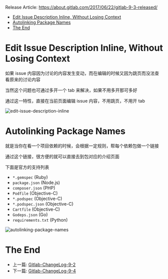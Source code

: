 Release Article: https://about.gitlab.com/2017/06/22/gitlab-9-3-released/

<!-- TOC -->

- [Edit Issue Description Inline, Without Losing Context](#edit-issue-description-inline-without-losing-context)
- [Autolinking Package Names](#autolinking-package-names)
- [The End](#the-end)

<!-- /TOC -->

# Edit Issue Description Inline, Without Losing Context

如果 issue 内容因为讨论的内容发生变动，而在编辑的时候又因为跳页而没法查看原来的讨论内容

当然这个问题也可通过多开一个 tab 来解决，如果不用多开那可多好

通过这一特性，直接在当前页面编辑 issue 内容，不用跳页，不用开 tab

![edit-issue-description-inline](http://om4h4iqhe.bkt.clouddn.com/edit-issue-description-inline.gif)

# Autolinking Package Names

就是当你在看一个项目依赖的时候，会根据一定规则，帮每个依赖包做一个链接

通过这个链接，很方便的就可以直接去到包对应的介绍页面

下面是官方的支持列表

 - `*.gemspec` (Ruby)
 - `package.json` (Node.js)
 - `composer.json` (PHP)
 - `Podfile` (Objective-C)
 - `*.podspec` (Objective-C)
 - `*.podspec.json` (Objective-C)
 - `Cartfile` (Objective-C)
 - `Godeps.json` (Go)
 - `requirements.txt` (Python)

![autolinking-package-names](http://om4h4iqhe.bkt.clouddn.com/autolinking-package-names.gif)

# The End

 - 上一篇: [Gitlab-ChangeLog-9-2](https://github.com/yidinghan/blog/blob/master/Gitlab-ChangeLog-9-2.md)
 - 下一篇: [Gitlab-ChangeLog-9-4](https://github.com/yidinghan/blog/blob/master/Gitlab-ChangeLog-9-4.md)